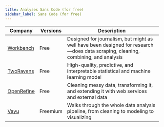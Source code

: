```yaml
---
title: Analyses Sans Code (for free)
sidebar_label: Sans Code (for free)
---
```



| Company | Versions | Description |
|---------|----------|-------------|
| [Workbench](https://workbenchdata.com) | Free | Designed for journalism, but might as well have been designed for research—does data scraping, cleaning, combining, and analysis|
| [TwoRavens](http://2ra.vn) | Free | High-quality, predictive, and interpretable statistical and machine learning model |
| [OpenRefine](https://openrefine.org) | Free |  Cleaning messy data, transforming it, and extending it with web services and external data |
| [Vayu](https://www.gyana.co.uk) | Freemium | Walks through the whole data analysis pipeline, from cleaning to modeling to visualizing
